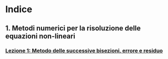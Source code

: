 # Indice

## 1. Metodi numerici per la risoluzione delle equazioni non-lineari
  ### [Lezione 1: Metodo delle successive bisezioni, errore e residuo](Appunti/Lezione1.md)
